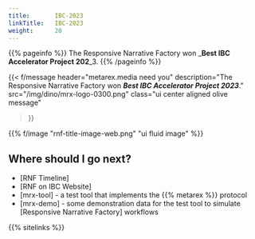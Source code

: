 ```yaml
---
title:       IBC-2023
linkTitle:   IBC-2023
weight:      20
---
```


{{% pageinfo %}}
The Responsive Narrative Factory won _**Best IBC Accelerator Project 202**_3.
{{% /pageinfo %}}

{{< f/message
    header="metarex.media need you"
    description="The Responsive Narrative Factory won _**Best IBC Accelerator Project 2023**_."
    src="/img/dino/mrx-logo-0300.png"
    class="ui center aligned olive message"
>}}

{{% f/image "rnf-title-image-web.png" "ui fluid image" %}}

## Where should I go next?

* [RNF Timeline]
* [RNF on IBC Website]
* [mrx-tool] - a test tool that implements the {{% metarex %}} protocol
* [mrx-demo] - some demonstration data for the test tool to simulate [Responsive Narrative Factory] workflows

{{% sitelinks %}}

